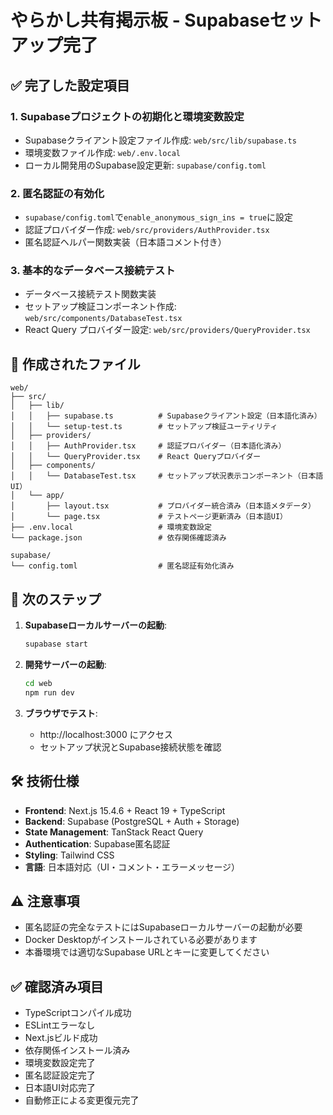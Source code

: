 # やらかし共有掲示板 - Supabaseセットアップ完了

## ✅ 完了した設定項目

### 1. Supabaseプロジェクトの初期化と環境変数設定
- Supabaseクライアント設定ファイル作成: `web/src/lib/supabase.ts`
- 環境変数ファイル作成: `web/.env.local`
- ローカル開発用のSupabase設定更新: `supabase/config.toml`

### 2. 匿名認証の有効化
- `supabase/config.toml`で`enable_anonymous_sign_ins = true`に設定
- 認証プロバイダー作成: `web/src/providers/AuthProvider.tsx`
- 匿名認証ヘルパー関数実装（日本語コメント付き）

### 3. 基本的なデータベース接続テスト
- データベース接続テスト関数実装
- セットアップ検証コンポーネント作成: `web/src/components/DatabaseTest.tsx`
- React Query プロバイダー設定: `web/src/providers/QueryProvider.tsx`

## 📁 作成されたファイル

```
web/
├── src/
│   ├── lib/
│   │   ├── supabase.ts          # Supabaseクライアント設定（日本語化済み）
│   │   └── setup-test.ts        # セットアップ検証ユーティリティ
│   ├── providers/
│   │   ├── AuthProvider.tsx     # 認証プロバイダー（日本語化済み）
│   │   └── QueryProvider.tsx    # React Queryプロバイダー
│   ├── components/
│   │   └── DatabaseTest.tsx     # セットアップ状況表示コンポーネント（日本語UI）
│   └── app/
│       ├── layout.tsx           # プロバイダー統合済み（日本語メタデータ）
│       └── page.tsx             # テストページ更新済み（日本語UI）
├── .env.local                   # 環境変数設定
└── package.json                 # 依存関係確認済み

supabase/
└── config.toml                  # 匿名認証有効化済み
```

## 🚀 次のステップ

1. **Supabaseローカルサーバーの起動**:
   ```bash
   supabase start
   ```

2. **開発サーバーの起動**:
   ```bash
   cd web
   npm run dev
   ```

3. **ブラウザでテスト**:
   - http://localhost:3000 にアクセス
   - セットアップ状況とSupabase接続状態を確認

## 🛠 技術仕様

- **Frontend**: Next.js 15.4.6 + React 19 + TypeScript
- **Backend**: Supabase (PostgreSQL + Auth + Storage)
- **State Management**: TanStack React Query
- **Authentication**: Supabase匿名認証
- **Styling**: Tailwind CSS
- **言語**: 日本語対応（UI・コメント・エラーメッセージ）

## ⚠️ 注意事項

- 匿名認証の完全なテストにはSupabaseローカルサーバーの起動が必要
- Docker Desktopがインストールされている必要があります
- 本番環境では適切なSupabase URLとキーに変更してください

## ✅ 確認済み項目

- TypeScriptコンパイル成功
- ESLintエラーなし
- Next.jsビルド成功
- 依存関係インストール済み
- 環境変数設定完了
- 匿名認証設定完了
- 日本語UI対応完了
- 自動修正による変更復元完了